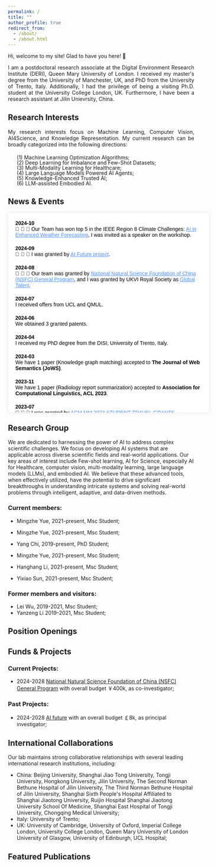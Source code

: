 ```yaml
---
permalink: /
title: ""
author_profile: true
redirect_from: 
  - /about/
  - /about.html
---
```


<!-- **Daqian Shi** -->

Hi, welcome to my site! Glad to have you here! 👋

<div style="width: 100%; text-align: justify; margin-bottom: 20px;">
I am a postdoctoral research associate at the Digital Environment Research Institute (DERI), Queen Mary University of London. I received my master's degree from the University of Manchester, UK, and PhD from the University of Trento, Italy. Additionally, I had the privilege of being a visiting Ph.D. student at the University College London, UK. Furthermore, I have been a research assistant at Jilin Unievrsity, China. 
</div>

Research Interests
---------
<div style="width: 100%; text-align: justify; margin-bottom: 20px;">
  My research interests focus on Machine Learning, Computer Vision, AI4Science, and Knowledge Representation. My current research can be broadly categorized into the following directions:
  <!-- My research interests focus on <strong>Machine Learning</strong>, <strong>Computer Vision</strong>, <strong>AI4Science</strong>, and <strong>Knowledge Representation</strong>. My current research can be broadly categorized into the following directions: -->

</div>


<ol style="list-style-type: none; margin-top: 10px; line-height: 1;">
  <li>(1) Machine Learning Optimization Algorithms;</li>
  <li>(2) Deep Learning for Imbalance and Few-Shot Datasets;</li>
  <li>(3) Multi-Modality Learning for Healthcare;</li>
  <li>(4) Large Language Models Powered AI Agents;</li>
  <li>(5) Knowledge-Enhanced Trusted AI;</li>
  <li>(6) LLM-assisted Embodied AI.</li>
</ol>


News & Events
--------

<div style="width: 100%; max-height: 500px; overflow-y: auto; padding: 20px; background-color: #ffffff; color: #000; border-radius: 10px; font-family: Arial, sans-serif; box-shadow: 0 0 10px rgba(0, 0, 0, 0.1);">

<!-- <a href="" style="color: #4f8ef7;"> </a>-->

<div style="margin-bottom: 20px;">
  <strong>2024-10</strong><br>
  🎉 🎉 🎉 Our Team has won top 5 in the IEEE Region 8 Climate Challenges: <a href="https://www.ieee-ukandireland.org/ieee-region-8-climate-challenges-ai-in-enhanced-weather-forecasting-hackathon/#:~:text=We%20are%20excited%20to%20invite,of%20short%2Dterm%20weather%20forecasts." style="color: #4f8ef7;">AI in Enhanced Weather Forecasting</a>, I was invited as a speaker on the workshop.
</div>

<div style="margin-bottom: 20px;">
  <strong>2024-09</strong><br>
  🎉 🎉 🎉 I was granted by <a href="https://www.great.gov.uk/campaign-site/ai-futures/#:~:text=The%20UK%20Government's%20AI%20Futures,the%20UK's%20thriving%20AI%20ecosystem." style="color: #4f8ef7;">AI Future project</a>. 
</div>

<div style="margin-bottom: 20px;">
  <strong>2024-08</strong><br>
  🎉 🎉 🎉 Our team was granted by <a href="https://www.nsfc.gov.cn/publish/portal0/tab1417/" style="color: #4f8ef7;">National Natural Science Foundation of China (NSFC) General Program</a>, and I was granted by UKVI Royal Society as <a href="https://www.gov.uk/global-talent" style="color: #4f8ef7;">Global Talent</a>. 
</div>

<div style="margin-bottom: 20px;">
  <strong>2024-07</strong><br>
  I received offers from UCL and QMUL.
</div>

<div style="margin-bottom: 20px;">
  <strong>2024-06</strong><br>
  We obtained 3 granted patents.
</div>

<div style="margin-bottom: 20px;">
  <strong>2024-04</strong><br>
  I received my PhD degree from the DISI, University of Trento, Italy.
</div>

<div style="margin-bottom: 20px;">
  <strong>2024-03</strong><br>
  We have 1 paper (Knowledge graph matching) accepted to <strong>The Journal of Web Semantics (JoWS)</strong>.
</div>

<div style="margin-bottom: 20px;">
  <strong>2023-11</strong><br>
  We have 1 paper (Radiology report summarization) accepted to <strong>Association for Computational Linguistics, ACL 2023</strong>.
</div>

<div style="margin-bottom: 20px;">
  <strong>2023-07</strong><br>
  🎉 🎉 🎉 I was granted by <a href="https://www.acmmm2023.org/student-travel-grants/#:~:text=Students%20must%20apply%20for%20a,for%20a%20SIGMM%20travel%20award." style="color: #4f8ef7;">ACM MM 2023 STUDENT TRAVEL GRANTS</a>. 
</div>

<div style="margin-bottom: 20px;">
  <strong>2023-06</strong><br>
  We have 1 paper (Zero-shot character recognition) accepted to <strong>Proceedings of the 31th ACM International Conference on Multimedia, ACM MM 2023</strong>, and we obtained 2 granted patents..
</div>

<div style="margin-bottom: 20px;">
  <strong>2023-06</strong><br>
  We have 1 paper (Knowledge graph matching) accepted to <strong>Proceeding of the 13th international conference on formal ontology in information systems, FOIS 2023</strong>.
</div>

<div style="margin-bottom: 20px;">
  <strong>2023-05</strong><br>
  🎉 🎉 🎉 I was granted by <a href="https://ijcai-23.org/ijcai-aij-2023-travel-and-accessibility-grant-program/#:~:text=Application%20Procedure&text=Applicants%20must%20submit%20the%20IJCAI,(before%20early%20registration%20deadline)." style="color: #4f8ef7;">IJCAI-AIJ 2023 Travel and Accessibility Grant Program</a>. 
</div>

<div style="margin-bottom: 20px;">
  <strong>2023-04</strong><br>
  We have 1 paper (Zero-shot character recognition) accepted to <strong>Proceedings of the Thirty-Second International Joint Conference on Artificial Intelligence, IJCAI 2023</strong>.
</div>

<div style="margin-bottom: 20px;">
  <strong>2023-02</strong><br>
  🎉 🎉 🎉 We have 1 paper (Long-tailed visual recognition) accepted to <strong>Proceedings of the IEEE/CVF conference on computer vision and pattern recognition, CVPR 2022</strong>.
</div>

<div style="margin-bottom: 20px;">
  <strong>2022-11</strong><br>
  We have 1 paper (Contrastive learning for argument pair identification) accepted to <strong>Conference on Empirical Methods in Natural Language Processing, EMNLP 2022</strong>.
</div>

<div style="margin-bottom: 20px;">
  <strong>2022-08</strong><br>
  🎉 🎉 🎉 I received an offer from Institute of Health Informatics (IHI), UCL.
</div>

<div style="margin-bottom: 20px;">
  <strong>2022-07</strong><br>
  🎉 🎉 🎉 We have 2 papers (Historical character image denoising & Character image classification) accepted to <strong>ACM international conference on multimedia, ACM MM 2022</strong>.
</div>

<div style="margin-bottom: 20px;">
  <strong>2022-06</strong><br>
  We obtained 2 granted patents.
</div>

<div style="margin-bottom: 20px;">
  <strong>2022-03</strong><br>
  We have 1 paper (Historical character classification) accepted to <strong>Association for Computational Linguistics, ACL 2022</strong>.
</div>

<div style="margin-bottom: 20px;">
  <strong>2021-09</strong><br>
  We have 1 paper (Few-shot remote sensing scene classification) accepted to <strong>IEEE Transactions on Geoscience and Remote Sensing Journal (TGRS)</strong>.
</div>


<div style="margin-bottom: 20px;">
  <strong>2021-07</strong><br>
  We have 1 paper (Knowledge graph matching) accepted to <strong>The 20th International Semantic Web Conference, ISWC 2021</strong>.
</div>

<div style="margin-bottom: 20px;">
  <strong>2021-06</strong><br>
  We obtained 2 granted patents and 4 software copyrights.
</div>

<div style="margin-bottom: 20px;">
  <strong>2020-02</strong><br>
  🎉 🎉 🎉 We have 1 paper (Knowledge-based learning path recommendation) accepted to <strong>Knowledge-Based Systems Journal (KBS)</strong>.
</div>

<div style="margin-bottom: 20px;">
  <strong>2018-09</strong><br>
🎉 🎉 🎉 I received an offer for a research assistant position at Jilin University.
</div>

<div style="margin-bottom: 20px;">
  <strong>2018-09</strong><br>
🎉 🎉 🎉 I finished my Master's degree from the Unievrsity of Manchester with a Distinction (top 5%).
</div>


</div>

Research Group
------------------
We are dedicated to harnessing the power of AI to address complex scientific challenges. We focus on developing AI systems that are applicable across diverse scientific fields and real-world applications. Our key areas of interest include Few-shot learning, AI for Science, especially AI for Healthcare, computer vision, multi-modality learning, large language models (LLMs), and embodied AI. We believe that these advanced tools, when effectively utilized, have the potential to drive significant breakthroughs in understanding intricate systems and solving real-world problems through intelligent, adaptive, and data-driven methods.

### Current members:


- Mingzhe Yue, 2021-present, Msc Student;
- Mingzhe Yue, 2021-present, Msc Student;
- Yang Chi, 2019-present, PhD Student;


- Mingzhe Yue, 2021-present, Msc Student;
- Hanghang Li, 2021-present, Msc Student;
- Yixiao Sun, 2021-present, Msc Student;



### Former members and visitors:

- Lei Wu, 2019-2021, Msc Student;
- Yanzeng Li 2019-2021, Msc Student;



Position Openings
------------------


Funds & Projects
---------


### Current Projects:

- 2024-2028 [National Natural Science Foundation of China (NSFC) General Program](https://www.nsfc.gov.cn/publish/portal0/tab1417/) with overall budget ￥400k, as co-investigator;



### Past Projects:

- 2024-2028 [AI future](https://www.great.gov.uk/campaign-site/ai-futures/#:~:text=The%20UK%20Government's%20AI%20Futures,the%20UK's%20thriving%20AI%20ecosystem.) with an overall budget ￡8k, as principal investigator;

International Collaborations
---------
Our lab maintains strong collaborative relationships with several leading international research institutions, including:
- China: Beijing University, Shanghai Jiao Tong University, Tongji University, Hongkong University, Jilin University, The Second Norman Bethune Hospital of Jilin University, The Third Norman Bethune Hospital of Jilin University, Shanghai Sixth People's Hospital Affiliated to Shanghai Jiaotong University, Ruijin Hospital Shanghai Jiaotong University School Of Medicine, Shanghai East Hospital of Tongji University, Chongqing Medical University;
- Italy: University of Trento;
- UK: University of Cambridge, University of Oxford, Imperial College London, University College London, Queen Mary University of London University of Glasgow, University of Edinburgh, UCL Hospital;


Featured Publications
---------


